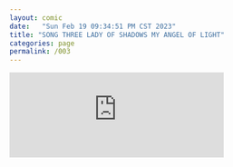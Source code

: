 ```yaml
---
layout: comic
date:   "Sun Feb 19 09:34:51 PM CST 2023"
title: "SONG THREE LADY OF SHADOWS MY ANGEL OF LIGHT"
categories: page
permalink: /003
---
```

<iframe title="Lady Of Shadows My Angel Of Light" width="75%" src="https://video.ploud.jp/videos/embed/26156aa9-7e81-468d-8812-3d516ed176bd" frameborder="0" allowfullscreen="" sandbox="allow-same-origin allow-scripts allow-popups"></iframe>
